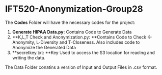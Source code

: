 # IFT520-Anonymization-Group28

The **Codes** Folder will have the necessary codes for the project:
1. **Generate HIPAA Data.py:** Contains Code to Generate Data
2. **K,L,T Check and Anonymization.py: **Contains Code to Check K-Anonymity, L-Diversity and T-Closeness. Also includes code to Anonymize the Generated Data
3. **secretkey.txt: **Key Used to access the S3 location for reading and writing the data.

The Data Folder conatins a version of Input and Output Files in .csv format.


